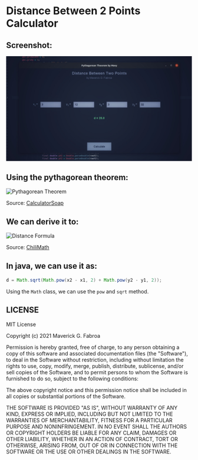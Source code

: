 # Distance Between 2 Points Calculator

## Screenshot:

![Screenshot](screenshots/Screenshot.jpeg)

## Using the pythagorean theorem:

![Pythagorean Theorem](https://www.calculatorsoup.com/images/pythagorean-triangle.png)

Source: [CalculatorSoap](https://www.calculatorsoup.com/calculators/geometry-plane/pythagorean-theorem.php)

## We can derive it to:

![Distance Formula](https://www.chilimath.com/wp-content/uploads/2018/12/the_distance_formula.png)

Source: [ChiliMath](https://www.chilimath.com/lessons/intermediate-algebra/distance-formula/)

## In java, we can use it as:

```java
d = Math.sqrt(Math.pow(x2 - x1, 2) + Math.pow(y2 - y1, 2));
```

Using the `Math` class, we can use the `pow` and `sqrt` method.

## LICENSE

MIT License

Copyright (c) 2021 Maverick G. Fabroa

Permission is hereby granted, free of charge, to any person obtaining a copy
of this software and associated documentation files (the "Software"), to deal
in the Software without restriction, including without limitation the rights
to use, copy, modify, merge, publish, distribute, sublicense, and/or sell
copies of the Software, and to permit persons to whom the Software is
furnished to do so, subject to the following conditions:

The above copyright notice and this permission notice shall be included in all
copies or substantial portions of the Software.

THE SOFTWARE IS PROVIDED "AS IS", WITHOUT WARRANTY OF ANY KIND, EXPRESS OR
IMPLIED, INCLUDING BUT NOT LIMITED TO THE WARRANTIES OF MERCHANTABILITY,
FITNESS FOR A PARTICULAR PURPOSE AND NONINFRINGEMENT. IN NO EVENT SHALL THE
AUTHORS OR COPYRIGHT HOLDERS BE LIABLE FOR ANY CLAIM, DAMAGES OR OTHER
LIABILITY, WHETHER IN AN ACTION OF CONTRACT, TORT OR OTHERWISE, ARISING FROM,
OUT OF OR IN CONNECTION WITH THE SOFTWARE OR THE USE OR OTHER DEALINGS IN THE
SOFTWARE.